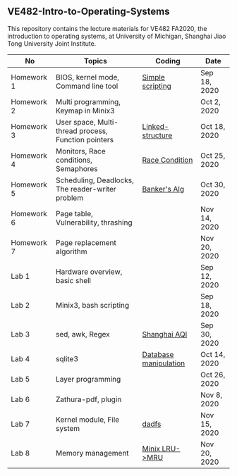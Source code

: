 ## VE482-Intro-to-Operating-Systems
This repository contains the lecture materials for VE482 FA2020, the introduction to operating systems, at University of Michigan, Shanghai Jiao Tong University Joint Institute.

|No | Topics                           | Coding | Date |
|----------|----------------------------------|------------|---------|
|Homework 1 |BIOS, kernel mode, Command line tool |[Simple scripting](https://github.com/graveszhang/VE482-Intro-to-Operating-Systems/blob/master/homework/h1/h1.sh)  |Sep 18, 2020|
| Homework 2 |Multi programming, Keymap in Minix3|  |Oct 2, 2020|
|Homework 3 |User space, Multi-thread process, Function pointers |[Linked-structure](https://github.com/graveszhang/VE482-Intro-to-Operating-Systems/tree/master/homework/h3)|Oct 18, 2020|
| Homework 4 |Monitors, Race conditions, Semaphores | [Race Condition](https://github.com/graveszhang/VE482-Intro-to-Operating-Systems/tree/master/homework/h4)| Oct 25, 2020|
|Homework 5 |Scheduling, Deadlocks, The reader-writer problem | [Banker's Alg](https://github.com/graveszhang/VE482-Intro-to-Operating-Systems/tree/master/homework/h5/banker_alg) | Oct 30, 2020 |
| Homework 6 |Page table, Vulnerability, thrashing||Nov 14, 2020|
| Homework 7 |Page replacement algorithm||Nov 20, 2020|
|Lab 1 |Hardware overview, basic shell|  |Sep 12, 2020|
|Lab 2 |Minix3, bash scripting|  |Sep 18, 2020|
|Lab 3 |sed, awk, Regex  |[Shanghai AQI](https://github.com/graveszhang/VE482-Intro-to-Operating-Systems/blob/master/lab/l3/sh_air.sh)|Sep 30, 2020|
|Lab 4 |sqlite3 | [Database manipulation](https://github.com/graveszhang/VE482-Intro-to-Operating-Systems/blob/master/lab/l4/Lab4%20Report.md)| Oct 14, 2020|
|Lab 5 |Layer programming |  | Oct 26, 2020 |
|Lab 6 |Zathura-pdf, plugin| |Nov 8, 2020|
|Lab 7 |Kernel module, File system| [dadfs](https://github.com/graveszhang/VE482-Intro-to-Operating-Systems/tree/master/lab/l7/dadfs)|Nov 15, 2020|
|Lab 8 |Memory management| [Minix LRU->MRU](https://github.com/graveszhang/VE482-Intro-to-Operating-Systems/tree/master/lab/l8/region.c)|Nov 20, 2020|
